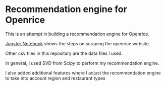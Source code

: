 # Recommendation engine for Openrice


This is an attempt in building a recommendation engine for Openrice.



[Jupyter Notebook](./Openrice_Recommendation_script.ipynb) shows the steps on scraping the openrice website.



Other csv files in this repositary are the data files I used. 



In general, I used SVD from Scipy to perform my recommendation engine. 


I also added additional features where I adjust the recommendation engine to take into account region and restaurant types
